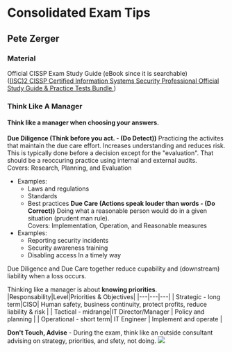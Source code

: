 # Consolidated Exam Tips

## Pete Zerger
### Material
Official CISSP Exam Study Guide (eBook since it is searchable)  
([(ISC)2 CISSP Certified Information Systems Security Professional Official Study Guide & Practice Tests Bundle ](https://www.amazon.com/dp/1119790026/?coliid=INBBVDCHNP1LG&colid=3Q6VXU33L8ATE&psc=1&ref_=lv_ov_lig_dp_it))  

### Think Like A Manager
#### Think like a manager when choosing your answers.
**Due Diligence (Think before you act. - (Do Detect))**
Practicing the activites that maintain the due care effort. Increases understanding and reduces risk. This is typically done before a decision except for the "evaluation". That should be a reoccuring practice using internal and external audits.  
Covers: Research, Planning, and Evaluation  
- Examples:  
	- Laws and regulations
	- Standards
	- Best practices
**Due Care (Actions speak louder than words - (Do Correct))**
Doing what a reasonable person would do in a given situation (prudent man rule).  
Covers: Implementation, Operation, and Reasonable measures  
- Examples:  
	- Reporting security incidents
	- Security awareness training
	- Disabling access In a timely way

Due Diligence and Due Care together reduce cupability and (downstream) liability when a loss occurs.  

Thinking like a manager is about **knowing priorities**.
|Responsability|Level|Priorities & Objectives|
|---|---|---|
| Strategic - long term|CISO| Human safety, business continuity, protect profits, reduce liability & risk |
| Tactical - midrange|IT Director/Manager | Policy and planning |
| Operational - short term| IT Engineer | Implement and operate |

**Don't Touch, Advise** - During the exam, think like an outside consultant advising on strategy, priorities, and sfety, not doing.
![](../Pasted%20image%2020230108175338.png)












